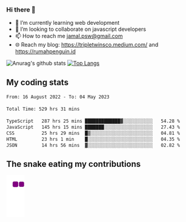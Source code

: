 ### Hi there 👋

<!--
**padepokanpenguin/padepokanpenguin** is a ✨ _special_ ✨ repository because its `README.md` (this file) appears on your GitHub profile.
-->

- 🌱 I’m currently learning  web development
- 👯 I’m looking to collaborate on javascript developers
- 📫 How to reach me jamal.psw@gmail.com
- 🌐 Reach my blog:
   https://tripletwinsco.medium.com/ and
   https://rumahpenguin.id

![Anurag's github stats](https://github-readme-stats.vercel.app/api?username=padepokanpenguin&count_private=true&disable_animations=false&show_icons=true&theme=default)
[![Top Langs](https://github-readme-stats.vercel.app/api/top-langs/?username=padepokanpenguin&theme=default&layout=compact)](https://github.com/padepokanpenguin)

## My coding stats

<!--START_SECTION:waka-->

```text
From: 16 August 2022 - To: 04 May 2023

Total Time: 529 hrs 31 mins

TypeScript   287 hrs 25 mins █████████████▓░░░░░░░░░░░   54.28 %
JavaScript   145 hrs 15 mins ███████░░░░░░░░░░░░░░░░░░   27.43 %
CSS          25 hrs 29 mins  █▒░░░░░░░░░░░░░░░░░░░░░░░   04.81 %
HTML         23 hrs 1 min    █░░░░░░░░░░░░░░░░░░░░░░░░   04.35 %
JSON         14 hrs 56 mins  ▓░░░░░░░░░░░░░░░░░░░░░░░░   02.82 %
```

<!--END_SECTION:waka-->


## The snake eating my contributions
![snake gif](https://github.com/padepokanpenguin/padepokanpenguin/blob/output/github-contribution-grid-snake.gif)
